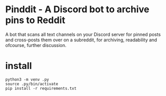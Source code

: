 # Pinddit - A Discord bot to archive pins to Reddit
A bot that scans all text channels on your Discord server for pinned posts and cross-posts them over on a subreddit, for archiving, readability and ofcourse, further discussion.


# install

    python3 -m venv .py
    source .py/bin/activate
    pip install -r requirements.txt 